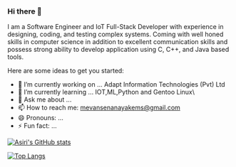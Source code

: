 ### Hi there 👋


I am a Software Engineer and IoT Full-Stack Developer with experience in designing, coding, and testing complex systems. Coming with well honed skills in computer science in addition to excellent communication skills and possess strong ability to develop application using C, C++, and Java based tools.

Here are some ideas to get you started:

- 🔭 I’m currently working on ... Adapt Information Technologies (Pvt) Ltd 
- 🌱 I’m currently learning ... IOT,ML,Python and Gentoo Linux\
- 💬 Ask me about ... 
- 📫 How to reach me: mevansenanayakems@gmail.com
- 😄 Pronouns: ...
- ⚡ Fun fact: ...

[![Asiri's GitHub stats](https://github-readme-stats.vercel.app/api?username=AsiriMevan)](https://github.com/anuraghazra/github-readme-stats)

[![Top Langs](https://github-readme-stats.vercel.app/api/top-langs/?username=AsiriMevan&langs_count=8)](https://github.com/anuraghazra/github-readme-stats)


